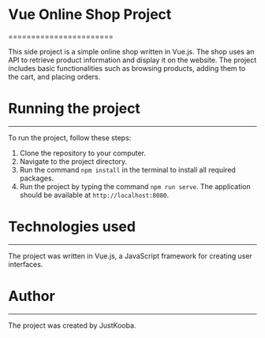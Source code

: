 # Vue Online Shop Project
=======================

This side project is a simple online shop written in Vue.js. The shop uses an API to retrieve product information and display it on the website. The project includes basic functionalities such as browsing products, adding them to the cart, and placing orders.

# Running the project
-------------------

To run the project, follow these steps:

1.  Clone the repository to your computer.
2.  Navigate to the project directory.
3.  Run the command `npm install` in the terminal to install all required packages.
4.  Run the project by typing the command `npm run serve`. The application should be available at `http://localhost:8080`.



# Technologies used
-----------------

The project was written in Vue.js, a JavaScript framework for creating user interfaces. 

# Author
------

The project was created by JustKooba.
